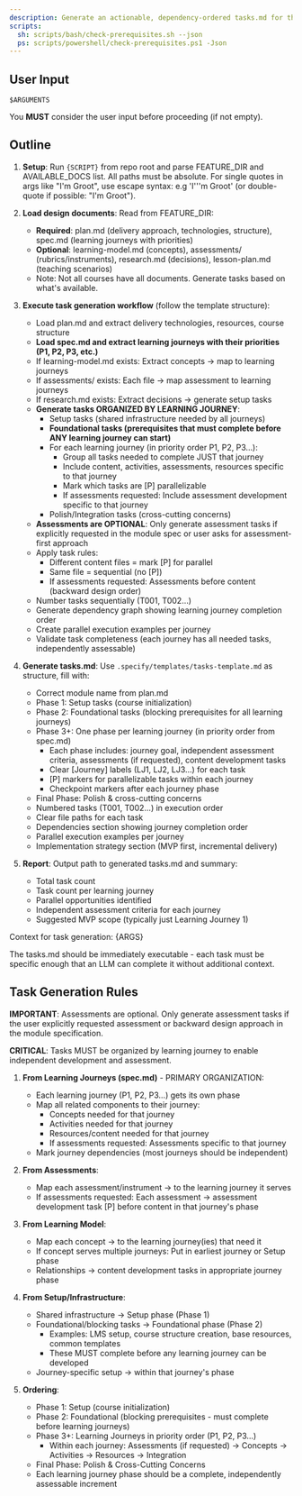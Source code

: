 ```yaml
---
description: Generate an actionable, dependency-ordered tasks.md for the learning module based on available instructional design artifacts.
scripts:
  sh: scripts/bash/check-prerequisites.sh --json
  ps: scripts/powershell/check-prerequisites.ps1 -Json
---
```


## User Input

```text
$ARGUMENTS
```

You **MUST** consider the user input before proceeding (if not empty).

## Outline

1. **Setup**: Run `{SCRIPT}` from repo root and parse FEATURE_DIR and AVAILABLE_DOCS list. All paths must be absolute. For single quotes in args like "I'm Groot", use escape syntax: e.g 'I'\''m Groot' (or double-quote if possible: "I'm Groot").

2. **Load design documents**: Read from FEATURE_DIR:
   - **Required**: plan.md (delivery approach, technologies, structure), spec.md (learning journeys with priorities)
   - **Optional**: learning-model.md (concepts), assessments/ (rubrics/instruments), research.md (decisions), lesson-plan.md (teaching scenarios)
   - Note: Not all courses have all documents. Generate tasks based on what's available.

3. **Execute task generation workflow** (follow the template structure):
   - Load plan.md and extract delivery technologies, resources, course structure
   - **Load spec.md and extract learning journeys with their priorities (P1, P2, P3, etc.)**
   - If learning-model.md exists: Extract concepts → map to learning journeys
   - If assessments/ exists: Each file → map assessment to learning journeys
   - If research.md exists: Extract decisions → generate setup tasks
   - **Generate tasks ORGANIZED BY LEARNING JOURNEY**:
     - Setup tasks (shared infrastructure needed by all journeys)
     - **Foundational tasks (prerequisites that must complete before ANY learning journey can start)**
     - For each learning journey (in priority order P1, P2, P3...):
       - Group all tasks needed to complete JUST that journey
       - Include content, activities, assessments, resources specific to that journey
       - Mark which tasks are [P] parallelizable
       - If assessments requested: Include assessment development specific to that journey
     - Polish/Integration tasks (cross-cutting concerns)
   - **Assessments are OPTIONAL**: Only generate assessment tasks if explicitly requested in the module spec or user asks for assessment-first approach
   - Apply task rules:
     - Different content files = mark [P] for parallel
     - Same file = sequential (no [P])
     - If assessments requested: Assessments before content (backward design order)
   - Number tasks sequentially (T001, T002...)
   - Generate dependency graph showing learning journey completion order
   - Create parallel execution examples per journey
   - Validate task completeness (each journey has all needed tasks, independently assessable)

4. **Generate tasks.md**: Use `.specify/templates/tasks-template.md` as structure, fill with:
   - Correct module name from plan.md
   - Phase 1: Setup tasks (course initialization)
   - Phase 2: Foundational tasks (blocking prerequisites for all learning journeys)
   - Phase 3+: One phase per learning journey (in priority order from spec.md)
     - Each phase includes: journey goal, independent assessment criteria, assessments (if requested), content development tasks
     - Clear [Journey] labels (LJ1, LJ2, LJ3...) for each task
     - [P] markers for parallelizable tasks within each journey
     - Checkpoint markers after each journey phase
   - Final Phase: Polish & cross-cutting concerns
   - Numbered tasks (T001, T002...) in execution order
   - Clear file paths for each task
   - Dependencies section showing journey completion order
   - Parallel execution examples per journey
   - Implementation strategy section (MVP first, incremental delivery)

5. **Report**: Output path to generated tasks.md and summary:
   - Total task count
   - Task count per learning journey
   - Parallel opportunities identified
   - Independent assessment criteria for each journey
   - Suggested MVP scope (typically just Learning Journey 1)

Context for task generation: {ARGS}

The tasks.md should be immediately executable - each task must be specific enough that an LLM can complete it without additional context.

## Task Generation Rules

**IMPORTANT**: Assessments are optional. Only generate assessment tasks if the user explicitly requested assessment or backward design approach in the module specification.

**CRITICAL**: Tasks MUST be organized by learning journey to enable independent development and assessment.

1. **From Learning Journeys (spec.md)** - PRIMARY ORGANIZATION:
   - Each learning journey (P1, P2, P3...) gets its own phase
   - Map all related components to their journey:
     - Concepts needed for that journey
     - Activities needed for that journey
     - Resources/content needed for that journey
     - If assessments requested: Assessments specific to that journey
   - Mark journey dependencies (most journeys should be independent)
   
2. **From Assessments**:
   - Map each assessment/instrument → to the learning journey it serves
   - If assessments requested: Each assessment → assessment development task [P] before content in that journey's phase
   
3. **From Learning Model**:
   - Map each concept → to the learning journey(ies) that need it
   - If concept serves multiple journeys: Put in earliest journey or Setup phase
   - Relationships → content development tasks in appropriate journey phase
   
4. **From Setup/Infrastructure**:
   - Shared infrastructure → Setup phase (Phase 1)
   - Foundational/blocking tasks → Foundational phase (Phase 2)
     - Examples: LMS setup, course structure creation, base resources, common templates
     - These MUST complete before any learning journey can be developed
   - Journey-specific setup → within that journey's phase

5. **Ordering**:
   - Phase 1: Setup (course initialization)
   - Phase 2: Foundational (blocking prerequisites - must complete before learning journeys)
   - Phase 3+: Learning Journeys in priority order (P1, P2, P3...)
     - Within each journey: Assessments (if requested) → Concepts → Activities → Resources → Integration
   - Final Phase: Polish & Cross-Cutting Concerns
   - Each learning journey phase should be a complete, independently assessable increment

